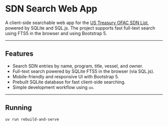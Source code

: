 # SDN Search Web App

A client-side searchable web app for the [US Treasury OFAC SDN List](https://sanctionslist.ofac.treas.gov/Home/SdnList), powered by SQLite and SQL.js. The project supports fast full-text search using FTS5 in the browser and using Bootstrap 5.

---

## Features

- Search SDN entries by name, program, title, vessel, and owner.
- Full-text search powered by SQLite FTS5 in the browser (via SQL.js).
- Mobile-friendly and responsive UI with Bootstrap 5.
- Prebuilt SQLite database for fast client-side searching.
- Simple development workflow using `uv`.

---

## Running
``` bash
uv run rebuild-and-serve
```
